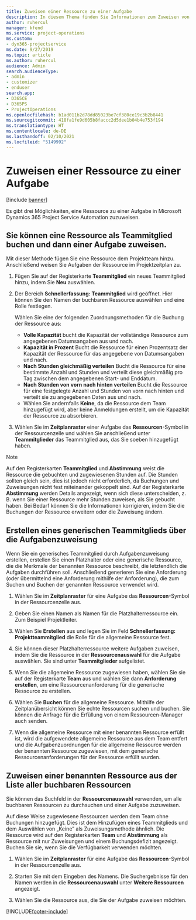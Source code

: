 ```yaml
---
title: Zuweisen einer Ressource zu einer Aufgabe
description: In diesem Thema finden Sie Informationen zum Zuweisen von Ressourcen zu Aufgaben.
author: ruhercul
manager: kfend
ms.service: project-operations
ms.custom:
- dyn365-projectservice
ms.date: 9/27/2019
ms.topic: article
ms.author: ruhercul
audience: Admin
search.audienceType:
- admin
- customizer
- enduser
search.app:
- D365CE
- D365PS
- ProjectOperations
ms.openlocfilehash: b1ad011b2d78dd85023be7cf380ce19c3b2b8441
ms.sourcegitcommit: 418fa1fe9d605b8faccc2d5dee1b04b4e753f194
ms.translationtype: HT
ms.contentlocale: de-DE
ms.lasthandoff: 02/10/2021
ms.locfileid: "5149992"
---
```

# <a name="assign-a-resource-to-a-task"></a>Zuweisen einer Ressource zu einer Aufgabe

[!include [banner](../includes/psa-now-project-operations.md)]

Es gibt drei Möglichkeiten, eine Ressource zu einer Aufgabe in Microsoft Dynamics 365 Project Service Automation zuzuweisen.

## <a name="book-a-resource-as-a-team-member-and-then-assign-the-resource-to-a-task"></a>Sie können eine Ressource als Teammitglied buchen und dann einer Aufgabe zuweisen.

Mit dieser Methode fügen Sie eine Ressource dem Projektteam hinzu. Anschließend weisen Sie Aufgaben der Ressource im Projektzeitplan zu.

1. Fügen Sie auf der Registerkarte **Teammitglied** ein neues Teammitglied hinzu, indem Sie **Neu** auswählen. 

2. Der Bereich **Schnellerfassung: Teammitglied** wird geöffnet. Hier können Sie den Namen der buchbaren Ressource auswählen und eine Rolle festlegen. 

    Wählen Sie eine der folgenden Zuordnungsmethoden für die Buchung der Ressource aus:

    - **Volle Kapazität** bucht die Kapazität der vollständige Ressource zum angegebenen Datumsangaben aus und nach.
    - **Kapazität in Prozent** Bucht die Ressource für einen Prozentsatz der Kapazität der Ressource für das angegebene von Datumsangaben und nach.
    - **Nach Stunden gleichmäßig verteilen** Bucht die Ressource für eine bestimmte Anzahl und Stunden und verteilt diese gleichmäßig pro Tag zwischen dem angegebenen Start- und Enddatum.
    - **Nach Stunden von vorn nach hinten verteilen** Bucht die Ressource für eine festgelegte Anzahl und Stunden von vorn nach hinten und verteilt sie zu angegebenen Daten aus und nach.
    - Wählen Sie andernfalls **Keine**, da die Ressource dem Team hinzugefügt wird, aber keine Anmeldungen erstellt, um die Kapazität der Ressource zu absorbieren.

3. Wählen Sie im **Zeitplanraster** einer Aufgabe das **Ressourcen**-Symbol in der Ressourcenzelle und wählen Sie anschließend unter **Teammitglieder** das Teammitglied aus, das Sie soeben hinzugefügt haben. 

> [!NOTE]
> Auf den Registerkarten **Teammitglied** und **Abstimmung** weist die Ressource die gebuchten und zugewiesenen Stunden auf. Die Stunden sollten gleich sein, dies ist jedoch nicht erforderlich, da Buchungen und Zuweisungen nicht fest miteinander gekoppelt sind. Auf der Registerkarte **Abstimmung** werden Details angezeigt, wenn sich diese unterscheiden, z. B. wenn Sie einer Ressource mehr Stunden zuweisen, als Sie gebucht haben. Bei Bedarf können Sie die Informationen korrigieren, indem Sie die Buchungen der Ressource erweitern oder die Zuweisung ändern.

## <a name="create-a-generic-team-member-through-task-assignment"></a>Erstellen eines generischen Teammitglieds über die Aufgabenzuweisung

Wenn Sie ein generisches Teammitglied durch Aufgabenzuweisung erstellen, erstellen Sie einen Platzhalter oder eine generische Ressource, die die Merkmale der benannten Ressource beschreibt, die letztendlich die Aufgaben durchführen soll. Anschließend generieren Sie eine Anforderung (oder übermittelnd eine Anforderung mithilfe der Anforderung), die zum Suchen und Buchen der genannten Ressource verwendet wird.

1. Wählen Sie im **Zeitplanraster** für eine Aufgabe das **Ressourcen**-Symbol in der Ressourcenzelle aus.

2. Geben Sie einen Namen als Namen für die Platzhalterressource ein. Zum Beispiel Projektleiter.

3. Wählen Sie **Erstellen** aus und legen Sie im Feld **Schnellerfassung: Projektteammitglied** die Rolle für die allgemeine Ressource fest.

4. Sie können dieser Platzhalterressource weitere Aufgaben zuweisen, indem Sie die Ressource in der **Ressourcenauswahl** für die Aufgabe auswählen. Sie sind unter **Teammitglieder** aufgelistet.

5. Wenn Sie die allgemeine Ressource zugewiesen haben, wählen Sie sie auf der Registerkarte **Team** aus und wählen Sie dann **Anforderung erstellen**, um eine Ressourcenanforderung für die generische Ressource zu erstellen.

6. Wählen Sie **Buchen** für die allgemeine Ressource. Mithilfe der Zeitplanübersicht können Sie echte Ressourcen suchen und buchen. Sie können die Anfrage für die Erfüllung von einem Ressourcen-Manager auch senden.

7. Wenn die allgemeine Ressource mit einer benannten Ressource erfüllt ist, wird die aufgewendete allgemeine Ressource aus dem Team entfert und die Aufgabenzuordnungen für die allgemeine Ressource werden der benannten Ressource zugewiesen, mit dem generische Ressourcenanforderungen für der Ressource erfüllt wurden.

## <a name="assign-a-named-resource-from-the-list-of-all-bookable-resources"></a>Zuweisen einer benannten Ressource aus der Liste aller buchbaren Ressourcen

Sie können das Suchfeld in der **Ressourcenauswahl** verwenden, um alle buchbaren Ressourcen zu durchsuchen und einer Aufgabe zuzuweisen.

Auf diese Weise zugewiesene Ressourcen werden dem Team ohne Buchungen hinzugefügt. Dies ist dem Hinzufügen eines Teammitglieds und dem Auswählen von „Keine” als Zuweisungsmethode ähnlich. Die Ressource wird auf den Registerkarten **Team** und **Abstimmung** als Ressource mit nur Zuweisungen und einem Buchungsdefizit angezeigt. Buchen Sie sie, wenn Sie die Verfügbarkeit verwenden möchten.

1. Wählen Sie im **Zeitplanraster** für eine Aufgabe das **Ressourcen**-Symbol in der Ressourcenzelle aus.

2. Starten Sie mit dem Eingeben des Namens. Die Suchergebnisse für den Namen werden in die **Ressourcenauswahl** unter **Weitere Ressourcen** angezeigt.

3. Wählen Sie die Ressource aus, die Sie der Aufgabe zuweisen möchten.



[!INCLUDE[footer-include](../includes/footer-banner.md)]